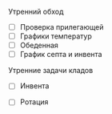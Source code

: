 
Утренний обход

- [ ] Проверка прилегающей
- [ ] Графики температур
- [ ] Обеденная
- [ ] График септа и инвента

Утренние задачи кладов
- [ ] Инвента
- [ ] Ротация

